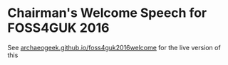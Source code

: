 # Chairman's Welcome Speech for FOSS4GUK 2016

See [archaeogeek.github.io/foss4guk2016welcome](http://archaeogeek.github.io/foss4guk2016welcome) for the live version of this